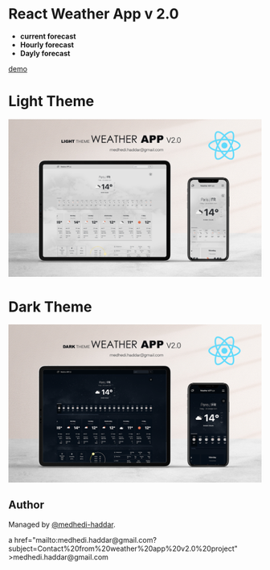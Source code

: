 
# React Weather App v 2.0

- **current forecast**
- **Hourly forecast**
- **Dayly forecast**


[demo](https://weatherapp-wolf-v2.netlify.app/) 


# Light Theme
<p align="center">
  <img src="https://github.com/medhedi-haddar/weatherapp/blob/master/public/mockup-light-theme.png" width="800" />
</p>


# Dark Theme
<p align="center">
  <img src="https://github.com/medhedi-haddar/weatherapp/blob/master/public/mockup-dark-theme.png" width="800" />
</p>



## Author

Managed by [@medhedi-haddar](https://github.com/medhedi-haddar/).

<p>
  a href="mailto:medhedi.haddar@gmail.com?subject=Contact%20from%20weather%20app%20v2.0%20project" >medhedi.haddar@gmail.com</a>
<p/>
